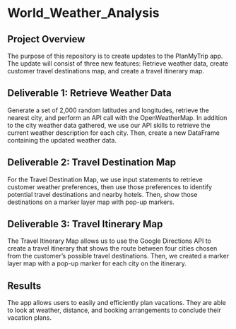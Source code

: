 # World_Weather_Analysis
## Project Overview
The purpose of this repository is to create updates to the PlanMyTrip app. The update will consist of three new features: Retrieve weather data, create customer travel destinations map, and create a travel itinerary map. 

## Deliverable 1: Retrieve Weather Data
Generate a set of 2,000 random latitudes and longitudes, retrieve the nearest city, and perform an API call with the OpenWeatherMap. In addition to the city weather data gathered, we use our API skills to retrieve the current weather description for each city. Then, create a new DataFrame containing the updated weather data.

## Deliverable 2: Travel Destination Map
For the Travel Destination Map, we use input statements to retrieve customer weather preferences, then use those preferences to identify potential travel destinations and nearby hotels. Then, show those destinations on a marker layer map with pop-up markers.

## Deliverable 3: Travel Itinerary Map
The Travel Itinerary Map allows us to use the Google Directions API to create a travel itinerary that shows the route between four cities chosen from the customer’s possible travel destinations. Then, we created a marker layer map with a pop-up marker for each city on the itinerary.

## Results
The app allows users to easily and efficiently plan vacations. They are able to look at weather, distance, and booking arrangements to conclude their vacation plans.
